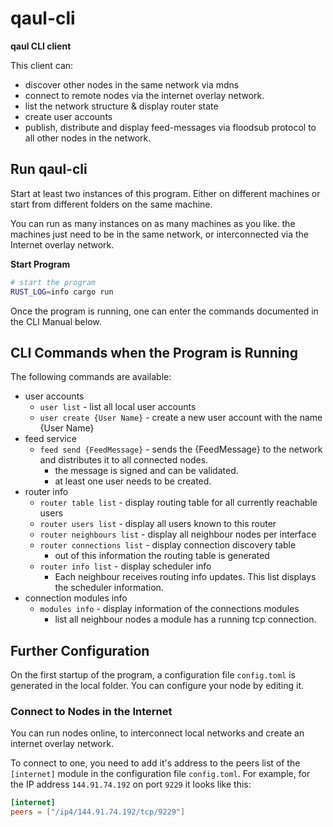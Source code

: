 # qaul-cli

**qaul CLI client**

This client can:

* discover other nodes in the same network via mdns
* connect to remote nodes via the internet overlay network.
* list the network structure & display router state
* create user accounts
* publish, distribute and display feed-messages via floodsub protocol to all other nodes in the network.


## Run qaul-cli

Start at least two instances of this program. Either on different machines or start from different folders on the same machine.

You can run as many instances on as many machines as you like. the machines just need to be in the same network, or interconnected via the Internet overlay network.


**Start Program**

```sh
# start the program
RUST_LOG=info cargo run
```

Once the program is running, one can enter the commands documented in the CLI Manual below.


## CLI Commands when the Program is Running

The following commands are available:

* user accounts
  * `user list` - list all local user accounts
  * `user create {User Name}` - create a new user account with the name {User Name}
* feed service
  * `feed send {FeedMessage}` - sends the {FeedMessage} to the network and distributes it to all connected nodes.
    * the message is signed and can be validated.
    * at least one user needs to be created.
* router info
  * `router table list` - display routing table for all currently reachable users
  * `router users list` - display all users known to this router
  * `router neighbours list` - display all neighbour nodes per interface
  * `router connections list` - display connection discovery table
    * out of this information the routing table is generated
  * `router info list` - display scheduler info
    * Each neighbour receives routing info updates.
      This list displays the scheduler information.
* connection modules info
  * `modules info` - display information of the connections modules
    * list all neighbour nodes a module has a running tcp connection.


## Further Configuration

On the first startup of the program, a configuration file `config.toml` 
is generated in the local folder. 
You can configure your node by editing it.


### Connect to Nodes in the Internet

You can run nodes online, to interconnect local networks and create an internet overlay network.

To connect to one, you need to add it's address to the peers list of the `[internet]`  module in the configuration file `config.toml`. For example, for the IP address `144.91.74.192` on port `9229` it looks like this:

```toml
[internet]
peers = ["/ip4/144.91.74.192/tcp/9229"]
```
